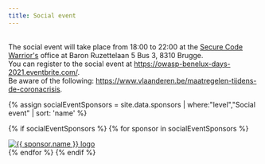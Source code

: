 ```yaml
---
title: Social event
---
```


<div class="social-event">

  <p><br>
     The social event will take place from 18:00 to 22:00 at the <a href="https://www.securecodewarrior.com">Secure Code Warrior's</a> office at Baron Ruzettelaan 5 Bus 3, 8310 Brugge.<br />
     You can register to the social event at <a href="https://owasp-benelux-days-2021.eventbrite.com/">https://owasp-benelux-days-2021.eventbrite.com/</a>.<br />
     Be aware of the following: <a href="https://www.vlaanderen.be/maatregelen-tijdens-de-coronacrisis">https://www.vlaanderen.be/maatregelen-tijdens-de-coronacrisis</a>.
  </p>

{% assign socialEventSponsors = site.data.sponsors | where:"level","Social event" | sort: 'name' %}

  {% if socialEventSponsors %}
    {% for sponsor in socialEventSponsors %}
      <div class="socialevensponsor">
        <a href="{{ sponsor.url }}"><img src="/assets/images/sponsors/{{ sponsor.image }}" alt="{{ sponsor.name }} logo" style="{{ sponsor.style }}"/></a><br />
      </div>
    {% endfor %}
  {% endif %}

</div>
